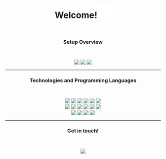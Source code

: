 <h1 align="center">Welcome!<img src="https://github.com/Kathryn-Jie/Kathryn-Jie/blob/main/wave.gif" width="45px"/></h1>

<br/>

<h3 align="center">Setup Overview</h3>
<br>
<p align="center">
  <img src="https://img.shields.io/badge/Main System-Macbook Air 2020 M1-292e33?style=flat-square">
  <img src="https://img.shields.io/badge/IDE-Vs Code & PyCharm Professional-292e33?style=flat-square&logo=pycharm&logoColor=fff">
  <img src="https://img.shields.io/badge/Languages-Portuguese (BR), English-292e33?style=flat-square&logo=messenger&logoColor=fff">
</p>

---

<h3 align="center">
  Technologies and Programming Languages
</h3>
<br/>
<p align="center">
  <img style="width: auto;" src="https://img.shields.io/badge/Python-292e33?style=flat-square&logo=Python&logoColor=fff"> 
  <img style="width: auto;" src="https://img.shields.io/badge/Git-292e33?style=flat-square&logo=Git&logoColor=fff">
  <img style="width: auto;" src="https://img.shields.io/badge/Selenium WebDriver-292e33?style=flat-square&logo=Selenium&logoColor=fff">
  <img style="width: auto;" src="https://img.shields.io/badge/OpenSearch-292e33?style=flat-square&logo=OpenSearch&logoColor=fff">
  <img style="width: auto;" src="https://img.shields.io/badge/MongoDB-292e33?style=flat-square&logo=MongoDB&logoColor=fff">
  <img style="width: auto;" src="https://img.shields.io/badge/PostgreSQL-292e33?style=flat-square&logo=PostgreSQL&logoColor=fff">
  <br>
  <img style="width: auto;" src="https://img.shields.io/badge/RabbitMQ-292e33?style=flat-square&logo=RabbitMQ&logoColor=fff">
  <img style="width: auto;" src="https://img.shields.io/badge/Docker-292e33?style=flat-square&logo=Docker&logoColor=fff">
  <img style="width: auto;" src="https://img.shields.io/badge/AWS-292e33?style=flat-square&logo=amazon&logoColor=fff">
  <img style="width: auto;" src="https://img.shields.io/badge/Kafka-292e33?style=flat-square&logo=ApacheKafka&logoColor=fff">
  <img style="width: auto;" src="https://img.shields.io/badge/FastAPI-292e33?style=flat-square&logo=FastAPI&logoColor=fff">
  <img style="width: auto;" src="https://img.shields.io/badge/Airflow-292e33?style=flat-square&logo=ApacheAirflow&logoColor=fff">
  <br>
  <img style="width: auto;" src="https://img.shields.io/badge/Django-292e33?style=flat-square&logo=Django&logoColor=fff">
  <img style="width: auto;" src="https://img.shields.io/badge/Azure-292e33?style=flat-square&logo=MicrosoftAzure&logoColor=fff">
  <img style="width: auto;" src="https://img.shields.io/badge/MageAI-292e33?style=flat-square">
  <img style="width: auto;" src="https://img.shields.io/badge/Regular Expressions-292e33?style=flat-square">
</p>

---
<h3 align="center">
  Get in touch!
</h3>
<br/>
<p align="center">
  <a href="https://www.linkedin.com/in/rafael-grecco-3b11681b4/"><img style="width: 108px;" src="https://img.shields.io/badge/LinkedIn-292e33?style=flat-square&logo=LinkedIn&logoColor=fff"></a>
</p>
